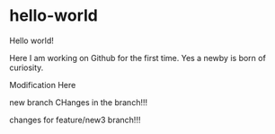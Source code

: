 # hello-world

Hello world!

Here I am working on Github for the first time. Yes a newby is born of curiosity. 

Modification Here

new branch
CHanges in the branch!!!

changes for feature/new3 branch!!!
